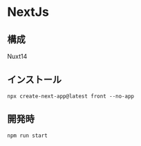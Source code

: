 # NextJs

## 構成

Nuxt14<br>

## インストール

```
npx create-next-app@latest front --no-app
```

## 開発時

```
npm run start
```
